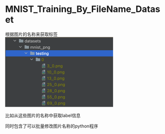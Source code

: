 # MNIST_Training_By_FileName_Dataset

根据图片的名称来获取标签
![img.png](imgs/img.png)

比如从这些图片的名称中获取label信息

同时包含了可以批量修改图片名称的python程序